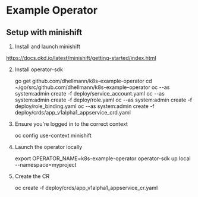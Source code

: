 # Example Operator

## Setup with minishift

1. Install and launch minishift

  https://docs.okd.io/latest/minishift/getting-started/index.html

2. Install operator-sdk

    go get github.com/dhellmann/k8s-example-operator
    cd ~/go/src/github.com/dhellmann/k8s-example-operator
    oc --as system:admin create -f deploy/service_account.yaml
    oc --as system:admin create -f deploy/role.yaml
    oc --as system:admin create -f deploy/role_binding.yaml
    oc --as system:admin create -f deploy/crds/app_v1alpha1_appservice_crd.yaml

3. Ensure you're logged in to the correct context

    oc config use-context minishift

4. Launch the operator locally

    export OPERATOR_NAME=k8s-example-operator
    operator-sdk up local --namespace=myproject

5. Create the CR

    oc create -f deploy/crds/app_v1alpha1_appservice_cr.yaml
